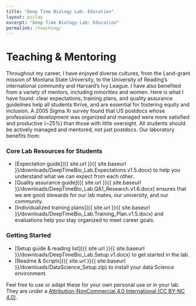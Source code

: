 ```yaml
---
title: "Deep Time Biology Lab: Education"
layout: piclay
excerpt: "Deep Time Biology Lab: Education"
permalink: /teaching/
---
```


# Teaching & Mentoring

Throughout my career, I have enjoyed diverse cultures, from the Land-grant mission of Montana State University, to the University of Reading’s international community and Harvard’s Ivy League. I have also benefited from a variety of mentors, including minorities and women. Here is what I have found: clear expectations, training plans, and quality assurance guidelines help all students thrive, and are essential for fostering equity and inclusion. A 2005 Sigma Xi survey found that US postdocs whose professional development was organized and managed were more satisfied and productive (~25%) than those with little oversight. All students should be actively managed and mentored, not just postdocs. Our laboratory benefits from:

### Core Lab Resources for Students
<ul>
<li>[Expectation guide]({{ site.url }}{{ site.baseurl }}/downloads/DeepTimeBio_Lab.Expectations.v1.5.docx) to help you understand what we can expect from each other.
<li>[Quality assurance guide]({{ site.url }}{{ site.baseurl }}/downloads/DeepTimeBio_Lab.QA1_Research.v1.6.docx) ensures that we are good stewards for our lab mates, our university, and our community.
<li>[Individualized training plans]({{ site.url }}{{ site.baseurl }}/downloads/DeepTimeBio_Lab.Training_Plan.v1.5.docx) and evaluations help you stay organized to meet career goals.
</ul>

### Getting Started
<ul>
<li>[Setup guide & reading list]({{ site.url }}{{ site.baseurl }}/downloads/DeepTimeBio_Lab.Setup.v1.docx) to get started in the lab.
<li>[Readme & Scripts]({{ site.url }}{{ site.baseurl }}/downloads/DataScience_Setup.zip) to install your data Science environment.
</ul>

Feel free to use or adapt these for your own personal use or in your lab. They are under a [Attribution-NonCommercial 4.0 International (CC BY-NC 4.0)](https://creativecommons.org/licenses/by-nc/4.0/).

